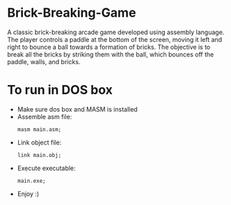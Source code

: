 # Brick-Breaking-Game
A classic brick-breaking arcade game developed using assembly language. The player controls a paddle at the bottom of the screen, moving it left and right to bounce a ball towards a formation of bricks. The objective is to break all the bricks by striking them with the ball, which bounces off the paddle, walls, and bricks.

# To run in DOS box
- Make sure dos box and MASM is installed
- Assemble asm file:
  ```
  masm main.asm;
  ```
- Link object file:
  ```
  link main.obj;
  ```
- Execute executable:
  ```
  main.exe;
  ```
- Enjoy :)
